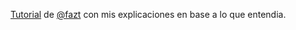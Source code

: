 [Tutorial](https://www.youtube.com/watch?v=NmkY4JgS21A) de [@fazt](https://github.com/fazt) con mis explicaciones en base a lo que entendia. 
